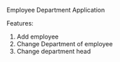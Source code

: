 Employee Department Application 

Features:
1. Add employee 
2. Change Department of employee 
3. Change department head 
